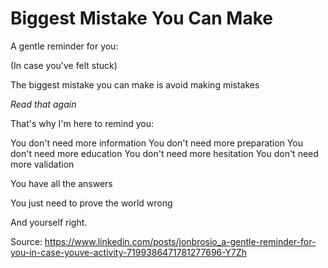 # Biggest Mistake You Can Make

A gentle reminder for you:

(In case you've felt stuck)

The biggest mistake you can make is avoid making mistakes

*Read that again*

That's why I'm here to remind you:

You don't need more information
You don't need more preparation
You don't need more education
You don't need more hesitation
You don't need more validation

You have all the answers

You just need to prove the world wrong

And yourself right.

Source: https://www.linkedin.com/posts/jonbrosio_a-gentle-reminder-for-you-in-case-youve-activity-7199386471781277696-Y7Zh